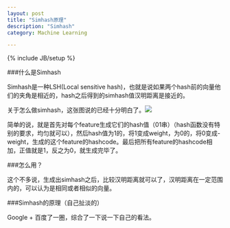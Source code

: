 ```yaml
---
layout: post
title: "Simhash原理"
description: "Simhash"
category: Machine Learning

---
```

{% include JB/setup %}


###什么是Simhash

Simhash是一种LSH(Local sensitive hash)，也就是说如果两个hash前的向量他们的夹角是相近的，hash之后得到的simhash值汉明距离是接近的。

关于怎么做simhash，这张图说的已经十分明白了。![](http://dl.iteye.com/upload/attachment/437426/baf42378-e625-35d2-9a89-471524a355d8.jpg)

简单的说，就是首先对每个feature生成它们的hash值（01串）（hash函数没有特别的要求，均匀就可以），然后hash值为1的，将1变成weight，为0的，将0变成-weight，生成的这个feature的hashcode。最后把所有feature的hashcode相加，正值就是1，反之为0，就生成完毕了。

###怎么用？

这个不多说，生成出simhash之后，比较汉明距离就可以了，汉明距离在一定范围内的，可以认为是相同或者相似的向量。

###Simhash的原理（自己扯淡的）

Google + 百度了一圈，综合了一下说一下自己的看法。


